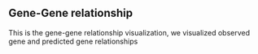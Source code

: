 ## Gene-Gene relationship

This is the gene-gene relationship visualization, we visualized observed gene and predicted gene relationships